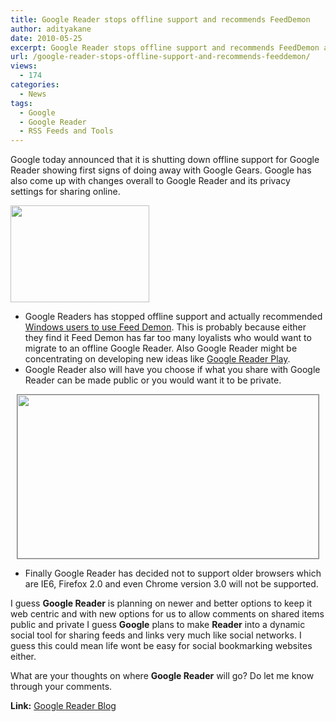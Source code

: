 ```yaml
---
title: Google Reader stops offline support and recommends FeedDemon
author: adityakane
date: 2010-05-25
excerpt: Google Reader stops offline support and recommends FeedDemon along with allowing more control of allowing who can comment on your shared posts. It also is dropping support for older browsers.
url: /google-reader-stops-offline-support-and-recommends-feeddemon/
views:
  - 174
categories:
  - News
tags:
  - Google
  - Google Reader
  - RSS Feeds and Tools
---
```

Google today announced that it is shutting down offline support for Google Reader showing first signs of doing away with Google Gears. Google has also come up with changes overall to Google Reader and its privacy settings for sharing online.

<a rel="attachment wp-att-19051" href="http://devilsworkshop.org/create-rss-feeds-for-any-website-with-google-reader/google_reader/"><img class="size-full  alignnone wp-image-50665" src="http://cdn.devilsworkshop.org/files/2010/01/Google_reader.png" alt="" width="222" height="155" /></a>

  * Google Readers has stopped offline support and actually recommended [Windows users to use Feed Demon][1]. This is probably because either they find it Feed Demon has far too many loyalists who would want to migrate to an offline Google Reader. Also Google Reader might be concentrating on developing new ideas like [Google Reader Play][2].
  * Google Reader also will have you choose if what you share with Google Reader can be made public or you would want it to be private.

<p style="text-align: center">
  <a rel="attachment wp-att-25471" href="http://devilsworkshop.org/google-reader-stops-offline-support-and-recommends-feeddemon/comments_shared_items_googlereader/"><img class="aligncenter size-full wp-image-25471" style="border: 1px solid grey" src="http://cdn.devilsworkshop.org/files/2010/05/comments_shared_items_googlereader.png" alt="" width="482" height="262" /></a>
</p>

  * Finally Google Reader has decided not to support older browsers which are IE6, Firefox 2.0 and even Chrome version 3.0 will not be supported.

I guess **Google Reader** is planning on newer and better options to keep it web centric and with new options for us to allow comments on shared items public and private I guess **Google** plans to make **Reader** into a dynamic social tool for sharing feeds and links very much like social networks. I guess this could mean life wont be easy for social bookmarking websites either.

What are your thoughts on where **Google Reader** will go? Do let me know through your comments.

**Link:** <a href="http://googlereader.blogspot.com/2010/05/spring-cleaning-comments-offline-and.html" onclick="_gaq.push(['_trackEvent', 'outbound-article', 'http://googlereader.blogspot.com/2010/05/spring-cleaning-comments-offline-and.html', 'Google Reader Blog']);" >Google Reader Blog</a>

 [1]: http://devilsworkshop.org/feeddemon-brings-google-reader-to-your-desktop/ "Windows users to use Feed Demon"
 [2]: http://devilsworkshop.org/google-reader-tyring-to-take-on-stumble-upon/ "Google Reader Play"
